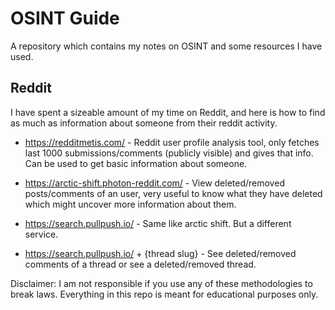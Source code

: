 # OSINT Guide

A repository which contains my notes on OSINT and some resources I have used. 

## Reddit 

I have spent a sizeable amount of my time on Reddit, and here is how to find as much as information about someone from their reddit activity.

- https://redditmetis.com/ - Reddit user profile analysis tool, only fetches last 1000 submissions/comments (publicly visible) and gives that info. Can be used to get basic information about someone.

- https://arctic-shift.photon-reddit.com/ - View deleted/removed posts/comments of an user, very useful to know what they have deleted which might uncover more information about them.

- https://search.pullpush.io/ - Same like arctic shift. But a different service.

- https://search.pullpush.io/ + {thread slug} - See deleted/removed comments of a thread or see a deleted/removed thread.




Disclaimer: I am not responsible if you use any of these methodologies to break laws. Everything in this repo is meant for educational purposes only.
